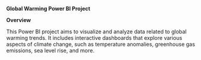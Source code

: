 **Global Warming Power BI Project**

**Overview**

This Power BI project aims to visualize and analyze data related to global warming trends.
It includes interactive dashboards that explore various aspects of climate change, such as temperature anomalies, greenhouse gas emissions, sea level rise, and more.
